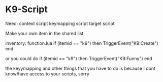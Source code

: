 # K9-Script
Need:
context script
keymapping script
target script

 
 
 Make your own item in the shared list
 
inventory: function.lua
  if (itemid == "k9")  then
        TriggerEvent("K9:Create")
    end 
    
 or you could do 
    if (itemid == "k9")  then
        TriggerEvent("K9:Funny")
    end 


the keyymapping and other things that you have to do is because I dont know/have access to your scripts, sorry
